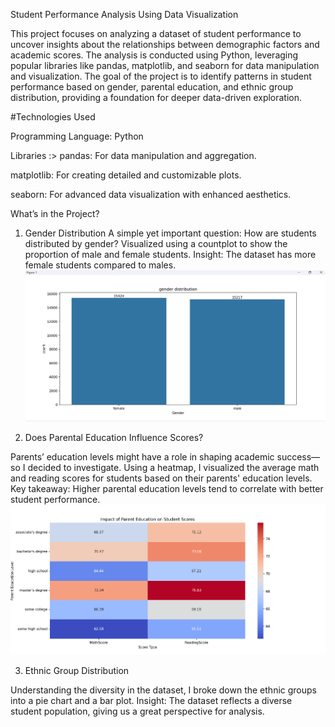 Student Performance Analysis Using Data Visualization

This project focuses on analyzing a dataset of student performance to uncover insights about the relationships between demographic factors and academic scores. The analysis is conducted using Python, leveraging popular libraries like pandas, matplotlib, and seaborn for data manipulation and visualization.
          The goal of the project is to identify patterns in student performance based on gender, parental education, and ethnic group distribution, providing a foundation for deeper data-driven exploration.

#Technologies Used

Programming Language: Python

Libraries :>
pandas: For data manipulation and aggregation.

matplotlib: For creating detailed and customizable plots.

seaborn: For advanced data visualization with enhanced aesthetics.

What’s in the Project?
1. Gender Distribution
A simple yet important question: How are students distributed by gender?
Visualized using a countplot to show the proportion of male and female students.
Insight: The dataset has more female students compared to males.
![imge_alt](https://github.com/ujjwalkhutale/Data-Analysis-Project/blob/b704476c4df768c8725d30d02a6a7765d4891b0c/Screenshot%202025-01-08%20211734.png)

2. Does Parental Education Influence Scores?

Parents’ education levels might have a role in shaping academic success—so I decided to investigate.
Using a heatmap, I visualized the average math and reading scores for students based on their parents' education levels.
Key takeaway: Higher parental education levels tend to correlate with better student performance.
![image_alt](https://github.com/ujjwalkhutale/Data-Analysis-Project/blob/9e440c81fc04338c527cfbc831f7681f4c5cabf6/Screenshot%202025-01-08%20211754.png)

3. Ethnic Group Distribution

Understanding the diversity in the dataset, I broke down the ethnic groups into a pie chart and a bar plot.
Insight: The dataset reflects a diverse student population, giving us a great perspective for analysis.

